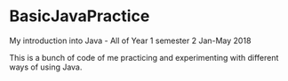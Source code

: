 # BasicJavaPractice
My introduction into Java - All of Year 1 semester 2 Jan-May 2018

This is a bunch of code of me practicing and experimenting with different ways of using Java.
